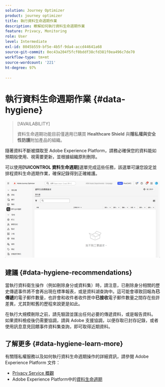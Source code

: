 ```yaml
---
solution: Journey Optimizer
product: journey optimizer
title: 執行資料生命週期作業
description: 瞭解如何執行資料生命週期作業
feature: Privacy, Monitoring
role: User
level: Intermediate
exl-id: 8045b559-bf5e-4b5f-9da4-accd44641a68
source-git-commit: 0ec43a204f5fcf0bddf38cfd381f0ea496c7de70
workflow-type: tm+mt
source-wordcount: '221'
ht-degree: 97%

---
```


# 執行資料生命週期作業 {#data-hygiene}

>[!AVAILABILITY]
>
>資料生命週期功能目前僅適用已購買 **Healthcare Shield** 與&#x200B;**隱私權與安全性防護**&#x200B;附加產品的組織。

隨著資料不斷被擷取至 Adobe Experience Platform，請務必確保您的資料能如預期般使用、視需要更新，並根據組織原則刪除。

可以使用&#x200B;**[!UICONTROL 資料生命週期]**&#x200B;選單完成這些任務，該選單可讓您設定並排程資料生命週期作業，確保記錄得到正確維護。

![](assets/data-hygiene.png)


## 建議 {#data-hygiene-recommendations}

當執行資料衛生操作（例如刪除身分或資料集）時，請注意，已刪除身分相關的歷史傳遞事件將不會再出現在標準報表，或是資料湖查詢中。這可能會導致回報為&#x200B;**已傳遞**&#x200B;的電子郵件數量，也許會和收件者收件匣中&#x200B;**已接收**&#x200B;電子郵件數量之間存在些許差異，尤其對較舊的歷程來說更是如此。

在執行大規模刪除之前，請先驗證並匯出任何必要的傳遞資料，或是報告資料。 如果資料檢疫後仍需要協調，請與 Adobe 支援協調，以便存取已封存記錄，或者使用訊息意見回饋事件資料集查詢，即可取得近期資料。

## 了解更多 {#data-hygiene-learn-more}

有關隱私權服務以及如何執行資料生命週期操作的詳細資訊，請參閱 Adobe Experience Platform 文件：

* [Privacy Service 概觀](https://experienceleague.adobe.com/docs/experience-platform/privacy/home.html?lang=zh-Hant)
* Adobe Experience Platform中的[資料生命週期](https://experienceleague.adobe.com/docs/experience-platform/hygiene/home.html?lang=zh-Hant)
